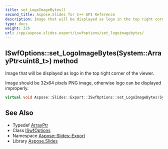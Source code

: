 ```yaml
---
title: set_LogoImageBytes()
second_title: Aspose.Slides for C++ API Reference
description: Image that will be displayed as logo in the top right corner of the viewer.  Image should be 32x64 pixels PNG image, otherwise logo can be displayed improperly.
type: docs
weight: 326
url: /cpp/aspose.slides.export/iswfoptions/set_logoimagebytes/
---
```

## ISwfOptions::set_LogoImageBytes(System::ArrayPtr\<uint8_t\>) method


Image that will be displayed as logo in the top right corner of the viewer. 

 Image should be 32x64 pixels PNG image, otherwise logo can be displayed improperly.

```cpp
virtual void Aspose::Slides::Export::ISwfOptions::set_LogoImageBytes(System::ArrayPtr<uint8_t> value)=0
```

## See Also

* Typedef [ArrayPtr](../../system/arrayptr/)
* Class [ISwfOptions](./)
* Namespace [Aspose::Slides::Export](../)
* Library [Aspose.Slides](../../)